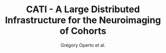 ---
cat: gaia
subcat: ginkgo
bestof: false
author: Grégory Operto et al.
title: CATI - A Large Distributed Infrastructure for the Neuroimaging of Cohorts
journal: Neuroinformatics
year: 2016
type: article
doi: 10.1007/s12021-016-9295-8
---